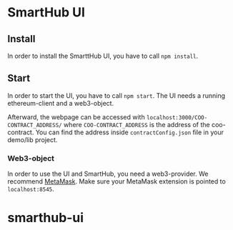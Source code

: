 # SmartHub UI

## Install

In order to install the SmarttHub UI, you have to call `npm install`.

## Start
In order to start the UI, you have to call `npm start`. The UI needs a running ethereum-client and a web3-object. 

Afterward, the webpage can be accessed with `localhost:3000/COO-CONTRACT_ADDRESS/` where `COO-CONTRACT_ADDRESS` is the address of the coo-contract. You can find the address inside `contractConfig.json` file in your demo/lib project. 

### Web3-object
In order to use the UI and SmartHub, you need a web3-provider. We recommend [MetaMask](https://metamask.io). Make sure your MetaMask extension is pointed to `localhost:8545`.
# smarthub-ui
